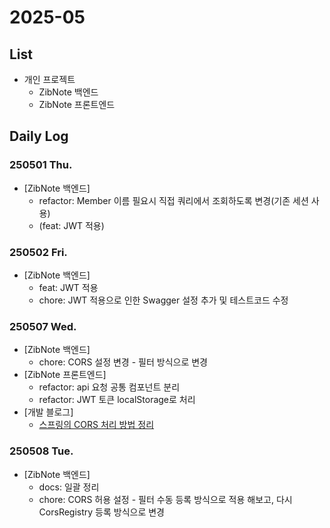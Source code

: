 # 2025-05

## List
- 개인 프로젝트
    - ZibNote 백엔드
    - ZibNote 프론트엔드

## Daily Log

### 250501 Thu.
- [ZibNote 백엔드]
    - refactor: Member 이름 필요시 직접 쿼리에서 조회하도록 변경(기존 세션 사용)
    - (feat: JWT 적용)

### 250502 Fri.
- [ZibNote 백엔드]
    - feat: JWT 적용
    - chore: JWT 적용으로 인한 Swagger 설정 추가 및 테스트코드 수정

### 250507 Wed.
- [ZibNote 백엔드]
    - chore: CORS 설정 변경 - 필터 방식으로 변경
- [ZibNote 프론트엔드]
    - refactor: api 요청 공통 컴포넌트 분리
    - refactor: JWT 토큰 localStorage로 처리
- [개발 블로그]
    - [스프링의 CORS 처리 방법 정리](https://sshyu.tistory.com/49)

### 250508 Tue.
- [ZibNote 백엔드]
    - docs: 일괄 정리
    - chore: CORS 허용 설정 - 필터 수동 등록 방식으로 적용 해보고, 다시 CorsRegistry 등록 방식으로 변경
